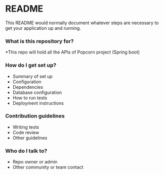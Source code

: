 # README #

This README would normally document whatever steps are necessary to get your application up and running.

### What is this repository for? ###

*This repo will hold all the APIs of Popcorn project (Spring boot)

### How do I get set up? ###

* Summary of set up
* Configuration
* Dependencies
* Database configuration
* How to run tests
* Deployment instructions

### Contribution guidelines ###

* Writing tests
* Code review
* Other guidelines

### Who do I talk to? ###

* Repo owner or admin
* Other community or team contact